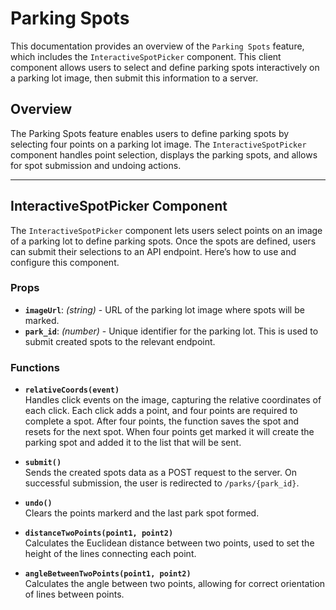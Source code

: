 # Parking Spots

This documentation provides an overview of the `Parking Spots` feature, which includes the `InteractiveSpotPicker` component. This client component allows users to select and define parking spots interactively on a parking lot image, then submit this information to a server.

## Overview

The Parking Spots feature enables users to define parking spots by selecting four points on a parking lot image. The `InteractiveSpotPicker` component handles point selection, displays the parking spots, and allows for spot submission and undoing actions.

---

## InteractiveSpotPicker Component

The `InteractiveSpotPicker` component lets users select points on an image of a parking lot to define parking spots. Once the spots are defined, users can submit their selections to an API endpoint. Here’s how to use and configure this component.

### Props

- **`imageUrl`**: *(string)* - URL of the parking lot image where spots will be marked.
- **`park_id`**: *(number)* - Unique identifier for the parking lot. This is used to submit created spots to the relevant endpoint.

### Functions

- **`relativeCoords(event)`**  
  Handles click events on the image, capturing the relative coordinates of each click. Each click adds a point, and four points are required to complete a spot. After four points, the function saves the spot and resets for the next spot. When four points get marked it will create the parking spot and added it to the list that will be sent.

- **`submit()`**  
  Sends the created spots data as a POST request to the server. On successful submission, the user is redirected to `/parks/{park_id}`.

- **`undo()`**  
  Clears the points markerd and the last park spot formed.

- **`distanceTwoPoints(point1, point2)`**  
  Calculates the Euclidean distance between two points, used to set the height of the lines connecting each point.

- **`angleBetweenTwoPoints(point1, point2)`**  
  Calculates the angle between two points, allowing for correct orientation of lines between points.